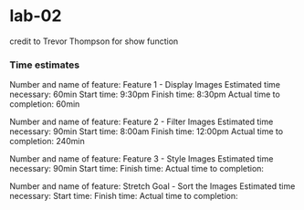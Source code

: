 # lab-02
credit to Trevor Thompson for show function
### Time estimates

Number and name of feature: Feature 1 - Display Images
Estimated time necessary: 60min
Start time: 9:30pm
Finish time: 8:30pm
Actual time to completion: 60min

Number and name of feature: Feature 2 - Filter Images
Estimated time necessary: 90min
Start time: 8:00am
Finish time: 12:00pm
Actual time to completion: 240min

Number and name of feature: Feature 3 - Style Images
Estimated time necessary: 90min
Start time: 
Finish time: 
Actual time to completion: 

Number and name of feature: Stretch Goal - Sort the Images
Estimated time necessary: 
Start time: 
Finish time: 
Actual time to completion: 
